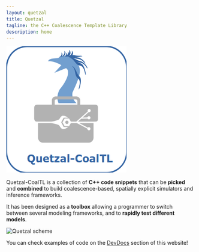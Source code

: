 ```yaml
---
layout: quetzal
title: Quetzal
tagline: the C++ Coalescence Template Library
description: home
---
```


![Quetzal](/draw/logos/quetzal.png)

Quetzal-CoalTL is a collection of **C++ code snippets** that can be **picked** and **combined** to
build coalescence-based, spatially explicit simulators and inference frameworks.

It has been designed as a **toolbox** allowing a programmer to switch between several
modeling frameworks, and to **rapidly test different models**.

![Quetzal scheme]( {{site.url}}/draw/quetzal_scheme.png)

You can check examples of code on the [DevDocs](/quetzalAPI/html/index.html) section of this website!
